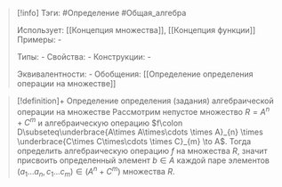 > [!info]
> Тэги: #Определение #Общая_алгебра 
> 
> Использует: [[Концепция множества]], [[Концепция функции]]
> Примеры: *-*
> 
> Типы: *-*
> Свойства: *-*
> Конструкции: *-*
> 
> Эквивалентности: *-*
> Обобщения: [[Определение определения операции на множестве]]

> [!definition]+ Определение определения (задания) алгебраической операции на множестве
> Рассмотрим непустое множество $R = A^n + C^m$ и алгебраическую операцию $f\colon D\subseteq\underbrace{A\times A\times\cdots \times A}_{n} \times \underbrace{C\times C\times\cdots \times C}_{m} \to A$. Тогда определить алгебраическую операцию $f$ на множества $R$, значит присвоить определенный элемент $b \in A$ каждой паре элементов $(a_1 ... a_n, c_1 ... c_m) \in (A^n + C^m)$ множества $R$.